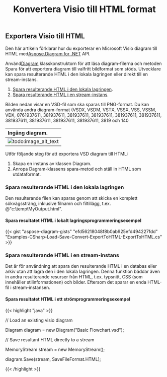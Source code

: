 ﻿---
title:  Konvertera Visio till HTML format
linktitle: Konvertera Visio till HTML
type: docs
weight: 30
url: /sv/net/convert-visio-to-html/
description: Det här ämnet visar hur du Aspose.Diagram tillåter att konvertera Visio till HTML-format. Konvertera VSD, VSS, VDW, VST, VSDX, VSSX, VSTX, VSDM, VSTM,VSSM till html-kod.
---
## **Exportera Visio till HTML**
 Den här artikeln förklarar hur du exporterar en Microsoft Visio diagram till HTML med[Aspose.Diagram for .NET](https://products.aspose.com/diagram/net/) API.

 Använd[Diagram](http://www.aspose.com/api/net/diagram/aspose.diagram/diagram) klasskonstruktorn för att läsa diagram-filerna och metoden Spara för att exportera diagram till valfritt bildformat som stöds. Utvecklare kan spara resulterande HTML i den lokala lagringen eller direkt till en stream-instans.

1. [Spara resulterande HTML i den lokala lagringen](https://docs.aspose.com/diagram/net/convert-visio-to-html/#save-resultant-html-in-the-local-storage).
1. [Spara resulterande HTML i en stream-instans](https://docs.aspose.com/diagram/net/convert-visio-to-html/#save-resultant-html-in-a-stream-instance).

Bilden nedan visar en VSD-fil som ska sparas till PNG-format. Du kan använda andra diagram-format (VSDX, VSDM, VSTX, VSSX, VSS, VSSM, VDX, 0761937611, 381937611, 381937611, 381937611, 381937611, 381937611, 381937611, 381937611, 381937611, 381937611, 3819 och 140

|**Ingång diagram.**|
|:- |
|![todo:image_alt_text](how-to-convert-a-visio-diagram_6.png)|
Utför följande steg för att exportera VSD diagram till HTML:

1. Skapa en instans av klassen Diagram.
1. Anropa Dagram-klassens spara-metod och ställ in HTML som utdataformat.
### **Spara resulterande HTML i den lokala lagringen**
Den resulterande filen kan sparas genom att skicka en komplett sökvägssträng, inklusive filnamn och filtillägg, t.ex. @"c:\temp\MyOutput.html".
#### **Spara resultatet HTML i lokalt lagringsprogrammeringsexempel**
{{< gist "aspose-diagram-gists" "efd56218048f8b0ab925efd494227fdd" "Examples-CSharp-Load-Save-Convert-ExportToHTML-ExportToHTML.cs" >}}



### **Spara resulterande HTML i en stream-instans**
Det är för användning att spara den resulterande HTML i en databas eller arkiv utan att lagra den i den lokala lagringen. Denna funktion bäddar även in andra resulterande resurser från HTML, t.ex. typsnitt, CSS (som innehåller stilinformationen) och bilder. Eftersom det sparar en enda HTML-fil i stream-instansen.
#### **Spara resultatet HTML i ett strömprogrammeringsexempel**
{{< highlight "java" >}}

 // Load an existing visio diagram

Diagram diagram = new Diagram("Basic Flowchart.vsd");

// Save resultant HTML directly to a stream

MemoryStream stream = new MemoryStream();

diagram.Save(stream, SaveFileFormat.HTML);



{{< /highlight >}}
